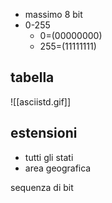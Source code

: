 - massimo 8 bit
- 0-255 
	- 0=(00000000)
	- 255=(11111111)
## tabella
![[asciistd.gif]]

## estensioni 
- tutti gli stati
-  area geografica

sequenza di bit
